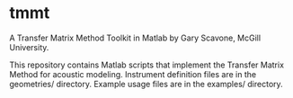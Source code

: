 # tmmt
A Transfer Matrix Method Toolkit in Matlab
by Gary Scavone, McGill University.

This repository contains Matlab scripts that implement the Transfer Matrix Method for acoustic modeling. Instrument definition files are in the geometries/ directory. Example usage files are in the examples/ directory.
